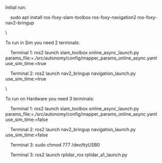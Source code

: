 Initial run:

&nbsp;&nbsp;&nbsp;&nbsp;sudo apt install ros-foxy-slam-toolbox ros-foxy-navigation2 ros-foxy-nav2-bringup

\


To run in Sim you need 2 terminals:

&nbsp;&nbsp;&nbsp;&nbsp;Terminal 1: ros2 launch slam_toolbox online_async_launch.py params_file:=./src/autonomy/config/mapper_params_online_async.yaml use_sim_time:=true

&nbsp;&nbsp;&nbsp;&nbsp;Terminal 2: ros2 launch nav2_bringup navigation_launch.py use_sim_time:=true


\


To run on Hardware you need 3 terminals:

&nbsp;&nbsp;&nbsp;&nbsp;Terminal 1: ros2 launch slam_toolbox online_async_launch.py params_file:=./src/autonomy/config/mapper_params_online_async.yaml use_sim_time:=false

&nbsp;&nbsp;&nbsp;&nbsp;Terminal 2: ros2 launch nav2_bringup navigation_launch.py use_sim_time:=false

&nbsp;&nbsp;&nbsp;&nbsp;Terminal 3: sudo chmod 777 /dev/ttyUSB0 
  
&nbsp;&nbsp;&nbsp;&nbsp;Terminal 3: ros2 launch rplidar_ros rplidar_a1_launch.py
